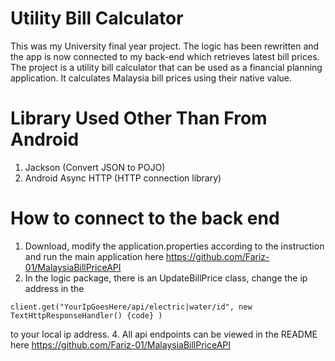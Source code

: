 # Utility Bill Calculator
This was my University final year project. The logic has been rewritten and the app is now connected to my back-end which retrieves latest bill prices.  
The project is a utility bill calculator that can be used as a financial planning application. It calculates Malaysia bill prices using their native value.

# Library Used Other Than From Android
1. Jackson (Convert JSON to POJO)
2. Android Async HTTP (HTTP connection library)

# How to connect to the back end
1. Download, modify the application.properties according to the instruction and run the main application here https://github.com/Fariz-01/MalaysiaBillPriceAPI
2. In the logic package, there is an UpdateBillPrice class, change the ip address in the
```
client.get("YourIpGoesHere/api/electric|water/id", new TextHttpResponseHandler() {code} )
```
to your local ip address.
4. All api endpoints can be viewed in the README here https://github.com/Fariz-01/MalaysiaBillPriceAPI

